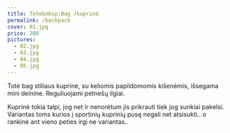 ```yaml
---
title: Tote&nbsp;Bag /kuprinė
permalink: /backpack
cover: 01.jpg
price: 280
pictures:
  - 02.jpg
  - 03.jpg
  - 04.jpg
  - 05.jpg
---
```


Totė bag stiliaus kuprinė, su keliomis papildomomis kišenėmis, išsegama mini delnine.
Reguliuojami petnešų ilgiai.

Kuprinė tokia talpi, jog net ir nenorėtum jis prikrauti tiek jog sunkiai pakelsi. Variantas toms kurios į sportinių kuprinių pusę negali net atsisukti.. o rankinė ant vieno peties irgi ne variantas..
